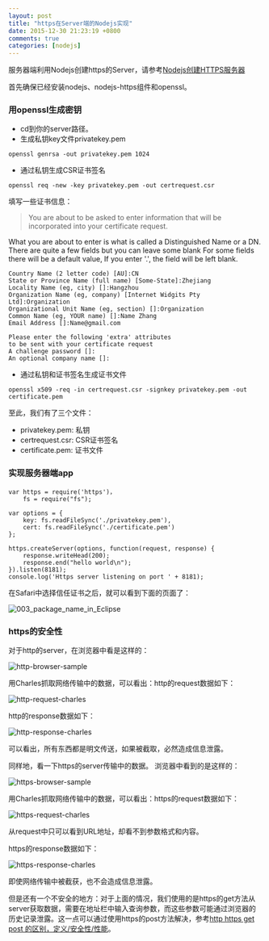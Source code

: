 ```yaml
---
layout: post
title: "https在Server端的Nodejs实现"
date: 2015-12-30 21:23:19 +0800
comments: true
categories: [nodejs]
---
```


服务器端利用Nodejs创建https的Server，请参考[Nodejs创建HTTPS服务器](http://blog.fens.me/nodejs-https-server/)

<!-- more -->

首先确保已经安装nodejs、nodejs-https组件和openssl。

### 用openssl生成密钥

* cd到你的server路径。
* 生成私钥key文件privatekey.pem

```
openssl genrsa -out privatekey.pem 1024
```

* 通过私钥生成CSR证书签名

```
openssl req -new -key privatekey.pem -out certrequest.csr
```

填写一些证书信息：

>
>You are about to be asked to enter information that will be incorporated
into your certificate request.
>
What you are about to enter is what is called a Distinguished Name or a DN.
There are quite a few fields but you can leave some blank
For some fields there will be a default value,
If you enter '.', the field will be left blank.

```
Country Name (2 letter code) [AU]:CN
State or Province Name (full name) [Some-State]:Zhejiang
Locality Name (eg, city) []:Hangzhou
Organization Name (eg, company) [Internet Widgits Pty Ltd]:Organization
Organizational Unit Name (eg, section) []:Organization
Common Name (eg, YOUR name) []:Name Zhang
Email Address []:Name@gmail.com

Please enter the following 'extra' attributes
to be sent with your certificate request
A challenge password []:
An optional company name []:
```

* 通过私钥和证书签名生成证书文件

```
openssl x509 -req -in certrequest.csr -signkey privatekey.pem -out certificate.pem
```

至此，我们有了三个文件：

* privatekey.pem: 私钥
* certrequest.csr: CSR证书签名
* certificate.pem: 证书文件

### 实现服务器端app

```
var https = require('https')，
    fs = require("fs");

var options = {
    key: fs.readFileSync('./privatekey.pem'),
    cert: fs.readFileSync('./certificate.pem')
};

https.createServer(options, function(request, response) {
    response.writeHead(200);
    response.end("hello world\n");
}).listen(8181);
console.log('Https server listening on port ' + 8181);
```

在Safari中选择信任证书之后，就可以看到下面的页面了：

![003_package_name_in_Eclipse](/images/https-browser-screenshot.png)

### https的安全性
对于http的server，在浏览器中看是这样的：

![http-browser-sample](/images/http-browser-sample.png)

用Charles抓取网络传输中的数据，可以看出：http的request数据如下：

![http-request-charles](/images/http-request-charles.png)

http的response数据如下：

![http-response-charles](/images/http-response-charles.png)

可以看出，所有东西都是明文传送，如果被截取，必然造成信息泄露。

同样地，看一下https的server传输中的数据。
浏览器中看到的是这样的：

![https-browser-sample](/images/https-browser-sample.png)

用Charles抓取网络传输中的数据，可以看出：https的request数据如下：

![https-request-charles](/images/https-request-charles.png)

从request中只可以看到URL地址，却看不到参数格式和内容。

https的response数据如下：

![https-response-charles](/images/https-response-charles.png)

即使网络传输中被截获，也不会造成信息泄露。

但是还有一个不安全的地方：对于上面的情况，我们使用的是https的get方法从server获取数据，需要在地址栏中输入查询参数，而这些参数可能通过浏览器的历史记录泄露。这一点可以通过使用https的post方法解决，参考[http https get post 的区别，定义/安全性/性能](http://cuishen.iteye.com/blog/2019925)。